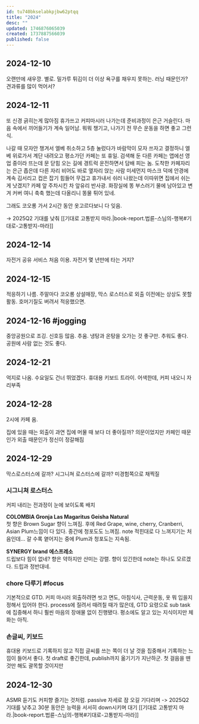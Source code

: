 ```yaml
---
id: tu740bkselabkpjbw62ptqq
title: "2024"
desc: ""
updated: 1746876065039
created: 1737887566039
published: false
---
```


## 2024-12-10

오랜만에 새우깡. 별로. 밀가루 튀김이 더 이상 욕구를 채우지 못하는.
러닝 때문인가? 견과류를 많이 먹어서?

## 2024-12-11

또 신경 긁히는게 많아짐
휴가쓰고 커피마시러 나가는데 준비과정이 은근 거슬린다. 마음 속에서 끼어들기가 계속 일어남.
뭐뭐 챙기고, 나가기 전 무슨 운동을 하면 좋고 그런식.

나갈 때 모자안 챙겨서 엘베 취소하고 5층 눌렀다가 바람막이 모자 쓰자고 결정하니 엘베 위로가서 계단 내려오고
평소가던 카페는 또 휴일.
검색해 둔 다른 카페는 앱에선 영업 중이라 뜨는데 문 닫힘
오는 길에 경트럭 운전하면서 담배 피는 놈.
도착한 카페자리는 은근 좁은데 다른 자리 비어도 바로 옆자리 앉는 사람
미세먼지 마스크 덕에 안경에 계속 김서리고
컵은 잡기 힘들어 무겁고
휴가내서 쉬러 나왔는데 이따위면 집에서 쉬는게 낫겠지?
카페 앞 주차시킨 차 앞유리 반사광.
화장실에 똥 부스러기 물에 남아있고
변겨 커버 여니 축축 했는데 다올리니 똥물 튀어 있네.

그래도 코오롱 가서 2시간 동안 옷고르다보니 다 잊음.

-> 2025Q2 기대를 낮춰 [[기대로 고통받지 마라.|book-report.법륜-스님의-행복#기대로-고통받지-마라]]

## 2024-12-14

자전거 공유 서비스 처음 이용.
자전거 몇 년만에 타는 거지?

## 2024-12-15

적응하기 나름.
주말마다 코오롱 상설매장, 막스 로스터스로 외출
이전에는 상상도 못할 활동.
호머기질도 버려서 적응했으면.

## 2024-12-16 #jogging

중앙공원으로 조깅.
신호등 많음. 추움. 냉탕과 온탕을 오가는 것 좋구만. 추워도 좋다.
공원에 사람 없는 것도 좋다.

## 2024-12-21

억지로 나옴. 수요일도 건너 뛰었겠다.
휴대용 키보드 트라이. 어색한데, 커피 내오니 자리부족

## 2024-12-28

2시에 카페 옴.

집에 있을 때는 외출이 과연 집에 머물 때 보다 더 좋아질까? 의문이었지만 카페인 때문인가 외출 때문인가 정신이 정갈해짐

## 2024-12-29

막스로스터스에 갈까? 시그니쳐 로스터스에 갈까?
미경험쪽으로 채찍질

### 시그니쳐 로스터스

커피 내리는 전과정이 눈에 보이도록 배치

**COLOMBIA Gronja Las Magaritus Geisha Natural**  
첫 향은 Brown Sugar 향이 느껴짐.
후에 Red Grape, wine, cherry, Cranberri, Asian Plum느낌이 다 있다.
중간에 청포도도 느껴짐.
note 적힌대로 다 느껴지기는 처음인데...
갈 수록 옅어지는 중에 Plum과 청포도는 지속됨.

**SYNERGY brand 에스프레소**  
드립보다 힘이 없네? 향은 약하지만 산미는 강렬.
향이 있긴한데 note는 하나도 모르겠다. 드립과 정반대네.

### chore 다루기 #focus

기본적으로 GTD.
커피 마시러 외출하려면 씻고 면도, 아침식사, 근력운동, 옷 뭐 입을지 정해서 입어야 한다.
process에 질려서 때려칠 때가 많은데, GTD 요령으로 sub task에 집중해서 하니 훨씬 마음의 장애물 없이 진행됐다.
평소에도 알고 있는 지식이지만 체화는 아직.

### 손글씨, 키보드

휴대용 키보드로 기록하지 않고 직접 글씨를 쓰는 쪽이 더 날 것을 집중해서 기록하는 느낌이 들어서 좋다. 첫 draft로 좋긴한데, publish까지 옮기기가 지난하군.
첫 걸음을 뗀 것만 해도 괄목할 것이지만

## 2024-12-30

ASMR 듣기도 커피향 즐기는 것처럼.
passive 자세로 잠 오길 기다리며
-> 2025Q2 기대를 낮추고 30분 동안은 능력을 서서히 down시키며 대기 [[기대로 고통받지 마라.|book-report.법륜-스님의-행복#기대로-고통받지-마라]]
